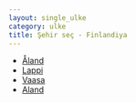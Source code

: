 ```yaml
---
layout: single_ulke
category: ulke
title: Şehir seç - Finlandiya
---
```

* [Åland](/iftar.html?sehir=åland&ulke=Finlandiya)
* [Lappi](/iftar.html?sehir=lappi&ulke=Finlandiya)
* [Vaasa](/iftar.html?sehir=vaasa&ulke=Finlandiya)
* [Aland](/iftar.html?sehir=aland&ulke=Finlandiya)
